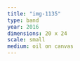 ```yaml
---
title: "img-1135"
type: band
year: 2016
dimensions: 20 x 24
scale: small
medium: oil on canvas
---
```

